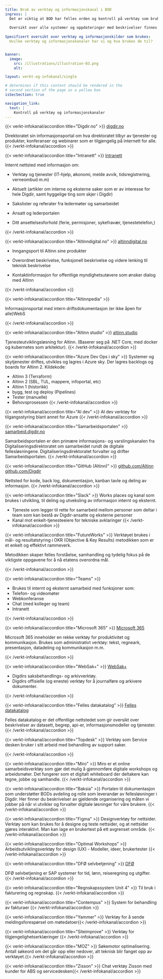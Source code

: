 ```yaml
---
title: Bruk av verktøy og informasjonskanal i BOD 
ingress: |
  Det er viktig at BOD har felles orden og kontroll på verktøy som brukes i avdelingen blant annet på grunn av personvern og sikkerhet, kostnader ved innkjøp, effektiv bruk av verktøy, bruk og deling av data som gir kvalitet for den enkelte bruker og Digdir.
  
  Oversikt over alle systemer og oppdateringer med beskrivelser finnes i [systemoversikten](https://digdir.sharepoint.com/:x:/r/sites/Systemoversikt/_layouts/15/Doc.aspx?sourcedoc=%7B74B1CF9D-37B8-43E2-BAEC-B23D0E66EFD4%7D&file=Systemoversikten.xlsx&action=default&mobileredirect=true&wdLOR=c7FB2C801-99E3-8047-A9A3-67BD0C0B4037) til Digdir på intranett.  
  
Spesifisert oversikt over verktøy og informasjonskilder som brukes:
  Hvilke verktøy og informasjonskanaler har vi og hva brukes de til?


banner:
  image:
    src: /illustrations/illustration-03.png
    alt:

layout: verkt-og-infokanal/single

# determines if this content should be rendered in the
# second section of the page as a yellow box
isSecSection: true

navigation_link:
  text: |
    Kontroll på verktøy og informasjonskanaler
---
```


{{< verkt-infokanal/accordion title="Digdir.no" >}}
[digdir.no](https://digdir.no)

Direktoratet sin informasjonsportal om hva direktoratet tilbyr av tjenester og produkter, konferanser og webinarer som er tilgjengelig på internett for alle. 
{{< /verkt-infokanal/accordion >}}

{{< verkt-infokanal/accordion title="Intranett" >}}
[Intranett](https://digdir.sharepoint.com/?locale=en-gb&inPlaceNav=portals)

Internt nettsted med informasjon om:

- Verktøy og tjenester (IT-hjelp, økonomi, melde avvik, tidsregistrering, verneombud m.m)

- Aktuelt (artikler om interne og eksterne saker som er av interesse for hele Digdir, samt hyggelige ting som skjer i Digdir)

- Sakslister og referater fra ledermøter og samarbeidet

- Ansatt og lederportalen

- Ditt ansettelsesforhold (ferie, permisjoner, sykefravær, tjenestetelefon,)

{{< /verkt-infokanal/accordion >}}

{{< verkt-infokanal/accordion title="Altinndigital.no" >}}
[altinndigital.no](https://Altinndigital.no)

- Inngangsport til Altinn sine produkter

- Overordnet beskrivelse, funksjonell beskrivelse og videre lenking til teknisk beskrivelse

-	Kontaktinformasjon for offentlige myndighetsutøvere som ønsker dialog med Altinn

{{< /verkt-infokanal/accordion >}}

{{< verkt-infokanal/accordion title="Altinnpedia" >}}

Informasjonsportal med intern driftsdokumentasjon (er ikke åpen for alle)WebS

{{< /verkt-infokanal/accordion >}}

{{< verkt-infokanal/accordion title="Altinn studio" >}}
[altinn.studio](https://altinn.studio)

Tjenesteutviklingsløsning for Altinn. (Baserer seg på .NET Core, med docker og kubernetes som arkitektur). 
{{< /verkt-infokanal/accordion >}}

{{< verkt-infokanal/accordion title="Azure Dev Ops i sky" >}}
Systemer og skytjenester driftes, utvikles og lagres i Azure sky. 
Der lagres backlogs og boards for Altinn 2. 
Kildekode:
- Altinn 3 (Terraform)
- Altinn 2 (SBL, TUL, mappere, infoportal, etc) 
- Altinn 1 (historikk)
- bygg, test og deploy (Pipelines)
- Tester (manuelle)
- Behovsprosessen
{{< /verkt-infokanal/accordion >}}

{{< verkt-infokanal/accordion title="AI dev" >}}
AI dev verktøy for tilgangsstyring blant annet for Azure
{{< /verkt-infokanal/accordion >}}

{{< verkt-infokanal/accordion title="Samarbeidsportalen" >}}
[samarbeid.digdir.no ](https://samarbeid.digdir.no/ )

Samarbeidsportalen er den primære informasjons- og varslingskanalen fra Digitaliseringsdirektoratet om samarbeidet rundt de digitale fellesløsningene. Digitaliseringsdirektoratet forvalter og drifter Samarbeidsportalen.
{{< /verkt-infokanal/accordion >}}

{{< verkt-infokanal/accordion title="GitHub (Altinn)" >}}
[github.com/Altinn ](https://github.com/Altinn )
[github.com/Digdir ](https://github.com/digdir )

Nettsted for kode, back log, dokumentasjon, kanban tavle og deling av informasjon.
{{< /verkt-infokanal/accordion >}}

{{< verkt-infokanal/accordion title="Slack" >}}
Works places og kanal som brukes i utvikling, til deling og utveksling av informasjon internt og eksternt.

- Tjeneste som legger til rette for samarbeid mellom personer som deltar i team som kan bestå av Digdir-ansatte og eksterne personer 
- Kanal mot enkelt-tjenesteeiere for tekniske avklaringer
{{< /verkt-infokanal/accordion >}}

{{< verkt-infokanal/accordion title="FutureWorks" >}}
Verktøyet brukes i mål- og resultatstyring i OKR (Objective & Key Results) metodikken som er et enkelt og effektivt rammeverk. 

Metodikken skaper felles forståelse, samhandling og tydelig fokus på de viktigste oppgavene for å nå etatens overordna mål.

{{< /verkt-infokanal/accordion >}}

{{< verkt-infokanal/accordion title="Teams" >}}
- Brukes til internt og eksternt samarbeid med funksjoner som:
- Telefon- og videomøter
- Webkonferanse
- Chat (med kolleger og team)
- Intranett

{{< /verkt-infokanal/accordion >}}

{{< verkt-infokanal/accordion title="Microsoft 365" >}}
[Microsoft 365 ](https://www.microsoft365.com)

Microsoft 365 inneholder en rekke verktøy for produktivitet og kommunikasjon. Brukes som administrativt verktøy: tekst, regneark, presentasjon, datadeling og kommunikasjon m.m. 

{{< /verkt-infokanal/accordion >}}

{{< verkt-infokanal/accordion title="WebSak+" >}}
[WebSak+](https://websakpluss.digdir.acossky.no)

- Digdirs saksbehandlings- og arkivverktøy. 
- Digdirs offisielle (og eneste) verktøy for å journalføre og arkivere dokumenter.

{{< /verkt-infokanal/accordion >}}

{{< verkt-infokanal/accordion title="Felles datakatalog" >}}
[Felles datakatalog](https://data.norge.no)

Felles datakatalog er det offentlige nettstedet som gir oversikt over beskrivelser av datasett, begrep, api-er, informasjonsmodeller og tjenester.
{{< /verkt-infokanal/accordion >}}

{{< verkt-infokanal/accordion title="Topdesk" >}}
Verktøy som Service desken bruker i sitt arbeid med behandling av support saker.

{{< /verkt-infokanal/accordion >}}

{{< verkt-infokanal/accordion title="Miro" >}}
Miro er et online samarbeidsverktøy som gjør det mulig å gjennomføre digitale workshops og arbeidsmøter. Det fungerer som et digitalt whiteboard der deltakere kan tegne, jobbe og samhandle.
{{< /verkt-infokanal/accordion >}}

{{< verkt-infokanal/accordion title="Baksia" >}}
Portalen til dokumentasjon som understøtter BODs avdeling og rolle som leverandør av fellesløsninger i Digdir. Her finner du beskrivelser av gjeldende organisering og måten vi jobber på når vi utvikler og forvalter digitale løsninger for våre brukere.
{{< /verkt-infokanal/accordion >}}

{{< verkt-infokanal/accordion title="Figma" >}}
Designverktøy for nettsider. Verktøy som kan brukes for å designe og teste nettsider, og at nettsider gjøres interaktivt. Man kan lage en brukertest på ett avgrenset område.
{{< /verkt-infokanal/accordion >}}

{{< verkt-infokanal/accordion title="Optimal Workshops" >}}
Arbeidsutviklingsverktøy for design (UX) - Modeller, ideer, brukertester
{{< /verkt-infokanal/accordion >}}

{{< verkt-infokanal/accordion title="DFØ selvbetjening" >}}
[DFØ ](https://dfo.no )

DFØ selvbetjening er SAP systemer for tid, lønn, reiseregning og utgifter.
{{< /verkt-infokanal/accordion >}}

{{< verkt-infokanal/accordion title="Regnskapssystem Unit 4" >}}
Til bruk i fakturering og regnskap. 
{{< /verkt-infokanal/accordion >}}

{{< verkt-infokanal/accordion title="Contempus" >}}
System for behandling av fakturaer
{{< /verkt-infokanal/accordion >}}

{{< verkt-infokanal/accordion title="Yammer" >}}
Verktøy for å sende meldingsforespørsel om møtedatoer{{< /verkt-infokanal/accordion >}}

{{< verkt-infokanal/accordion title="Siteimprove" >}}
Verktøy for tilgjengelighetserklæringer
{{< /verkt-infokanal/accordion >}}

{{< verkt-infokanal/accordion title="MOZ" >}}
Søkemotor optimalisering. Antall søkeord om det går opp eller nedover, alt teknisk blir fanget opp av verktøyet.{{< /verkt-infokanal/accordion >}}

{{< verkt-infokanal/accordion title="Zisson" >}}
Chat verktøy Zisson med kunder for ABS og servicedesken{{< /verkt-infokanal/accordion >}}


